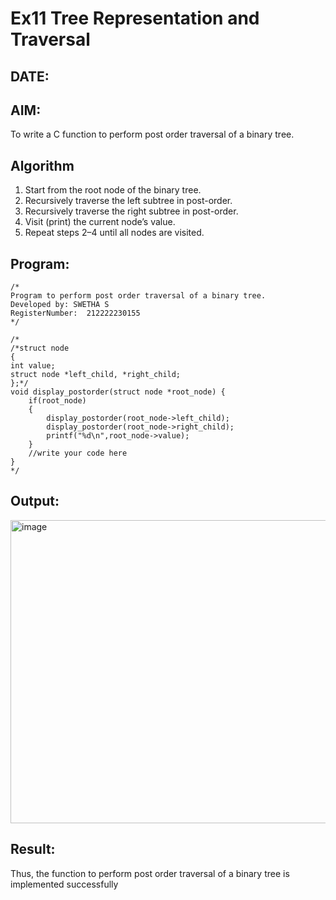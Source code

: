 # Ex11 Tree Representation and Traversal
## DATE:
## AIM:
To write a C function to perform post order traversal of a binary tree.

## Algorithm
1. Start from the root node of the binary tree.
2. Recursively traverse the left subtree in post-order.
3. Recursively traverse the right subtree in post-order.
4. Visit (print) the current node’s value. 
5. Repeat steps 2–4 until all nodes are visited.  

## Program:
```
/*
Program to perform post order traversal of a binary tree.
Developed by: SWETHA S
RegisterNumber:  212222230155
*/
```
```
/*
/*struct node
{
int value;
struct node *left_child, *right_child;
};*/
void display_postorder(struct node *root_node) {
    if(root_node)
    {
        display_postorder(root_node->left_child);
        display_postorder(root_node->right_child);
        printf("%d\n",root_node->value);
    }
    //write your code here
}
*/
```
## Output:

<img width="893" height="485" alt="image" src="https://github.com/user-attachments/assets/b9ec714b-6ea4-42a4-8a49-ca8266f0a238" />


## Result:
Thus, the function to perform post order traversal of a binary tree is implemented successfully
